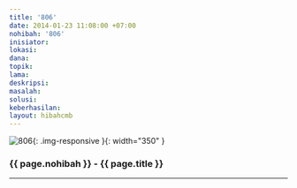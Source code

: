 ```yaml
---
title: '806'
date: 2014-01-23 11:08:00 +07:00
nohibah: '806'
inisiator:
lokasi:
dana:
topik:
lama:
deskripsi:
masalah:
solusi:
keberhasilan:
layout: hibahcmb
---
```


![806](/static/img/hibahcmb/806.png){: .img-responsive }{: width="350" }

### {{ page.nohibah }} - {{ page.title }}

---

